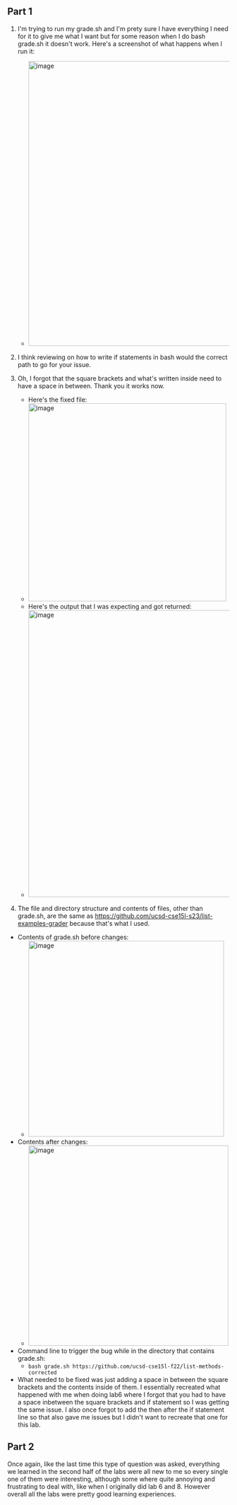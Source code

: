 ## Part 1

1. I'm trying to run my grade.sh and I'm prety sure I have everything I need for it to give me what I want but for some reason when I do bash grade.sh it doesn't work. Here's a screenshot of what happens when I run it:
   - <img width="644" alt="image" src="https://github.com/MayXpan/cse-15l-labs/assets/130320757/3b59104b-2d00-4a71-a57e-e7985d0e0d6a">

2. I think reviewing on how to write if statements in bash would the correct path to go for your issue.
3. Oh, I forgot that the square brackets and what's written inside need to have a space in between. Thank you it works now.
   - Here's the fixed file:
    - <img width="448" alt="image" src="https://github.com/MayXpan/cse-15l-labs/assets/130320757/f0638158-5157-427f-bf52-96c8cab1b19d">
   - Here's the output that I was expecting and got returned:
    - <img width="649" alt="image" src="https://github.com/MayXpan/cse-15l-labs/assets/130320757/629686cb-612a-401a-be29-a08f8bd3f434">
4. The file and directory structure and contents of files, other than grade.sh, are the same as https://github.com/ucsd-cse15l-s23/list-examples-grader because that's what I used.
  - Contents of grade.sh before changes:
    - <img width="443" alt="image" src="https://github.com/MayXpan/cse-15l-labs/assets/130320757/31758896-2208-4905-8ffa-a82142b3ec68">
  - Contents after changes:
    - <img width="453" alt="image" src="https://github.com/MayXpan/cse-15l-labs/assets/130320757/7f9b48de-72c7-46a4-a6dd-cabeb39cd8ca">
  - Command line to trigger the bug while in the directory that contains grade.sh:
    - ```bash grade.sh https://github.com/ucsd-cse15l-f22/list-methods-corrected```
  - What needed to be fixed was just adding a space in between the square brackets and the contents inside of them. I essentially recreated what happened with me when doing lab6 where I forgot that you had to have a space inbetween the square brackets and if statement so I was getting the same issue.  I also once forgot to add the then after the if statement line so that also gave me issues but I didn't want to recreate that one for this lab.

## Part 2

Once again, like the last time this type of question was asked, everything we learned in the second half of the labs were all new to me so every single one of them were interesting, although some where quite annoying and frustrating to deal with, like when I originally did lab 6 and 8.  However overall all the labs were pretty good learning experiences.

